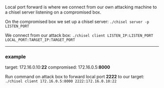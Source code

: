 Local port forward is where we connect from our own attacking machine to a chisel server listening on a compromised box.

On the compromised box we set up a chisel server:
`./chisel server -p LISTEN_PORT`

We connect from our attack box:
`./chisel client LISTEN_IP:LISTEN_PORT LOCAL_PORT:TARGET_IP:TARGET_PORT`

---

### example
target: 172.16.0.10:**22**
compromised: 172.16.0.5:**8000**

Run command on attack box to forward local port **2222** to our target:
`./chisel client 172.16.0.5:8000 2222:172.16.0.10:22`
